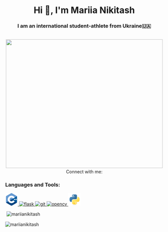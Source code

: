 <h1 align="center">Hi 👋, I'm Mariia Nikitash</h1>
<h3 align="center">I am an international student-athlete from Ukraine🇺🇦</h3>

<p align="center">
  <img width="500" height="410" src="https://media.giphy.com/media/v1.Y2lkPTc5MGI3NjExNjhmMDg5OTY1ZmNiM2UwNWRiNjZhMWU2MTU3NWFlMzhjNzVhMWU2MCZjdD1z/W8oRwnoBndXVQ3OERD/giphy.gif>
</p>

<h3 align="left">Connect with me:</h3>
<p align="left">
</p>

<h3 align="left">Languages and Tools:</h3>
<p align="left"> <a href="https://www.w3schools.com/cpp/" target="_blank" rel="noreferrer"> <img src="https://raw.githubusercontent.com/devicons/devicon/master/icons/cplusplus/cplusplus-original.svg" alt="cplusplus" width="40" height="40"/> </a> <a href="https://flask.palletsprojects.com/" target="_blank" rel="noreferrer"> <img src="https://www.vectorlogo.zone/logos/pocoo_flask/pocoo_flask-icon.svg" alt="flask" width="40" height="40"/> </a> <a href="https://git-scm.com/" target="_blank" rel="noreferrer"> <img src="https://www.vectorlogo.zone/logos/git-scm/git-scm-icon.svg" alt="git" width="40" height="40"/> </a> <a href="https://opencv.org/" target="_blank" rel="noreferrer"> <img src="https://www.vectorlogo.zone/logos/opencv/opencv-icon.svg" alt="opencv" width="40" height="40"/> </a> <a href="https://www.python.org" target="_blank" rel="noreferrer"> <img src="https://raw.githubusercontent.com/devicons/devicon/master/icons/python/python-original.svg" alt="python" width="40" height="40"/> </a> </p>

<p>&nbsp;<img align="center" src="https://github-readme-stats.vercel.app/api?username=mariianikitash&show_icons=true&locale=en" alt="mariianikitash" /></p>

<p><img align="center" src="https://github-readme-streak-stats.herokuapp.com/?user=mariianikitash&" alt="mariianikitash" /></p>
